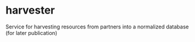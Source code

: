 # harvester
Service for harvesting resources from partners into a normalized database (for later publication)
